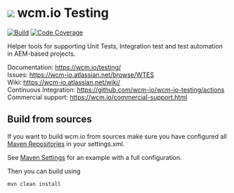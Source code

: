 <img src="https://wcm.io/images/favicon-16@2x.png"/> wcm.io Testing
======
[![Build](https://github.com/wcm-io/wcm-io-testing/workflows/Build/badge.svg?branch=develop)](https://github.com/wcm-io/wcm-io-testing/actions?query=workflow%3ABuild+branch%3Adevelop)
[![Code Coverage](https://codecov.io/gh/wcm-io/wcm-io-testing/branch/develop/graph/badge.svg)](https://codecov.io/gh/wcm-io/wcm-io-testing)

Helper tools for supporting Unit Tests, Integration test and test automation in AEM-based projects.

Documentation: https://wcm.io/testing/<br/>
Issues: https://wcm-io.atlassian.net/browse/WTES<br/>
Wiki: https://wcm-io.atlassian.net/wiki/<br/>
Continuous Integration: https://github.com/wcm-io/wcm-io-testing/actions<br/>
Commercial support: https://wcm.io/commercial-support.html


## Build from sources

If you want to build wcm.io from sources make sure you have configured all [Maven Repositories](https://wcm.io/maven.html) in your settings.xml.

See [Maven Settings](https://github.com/wcm-io/wcm-io-testing/blob/develop/.maven-settings.xml) for an example with a full configuration.

Then you can build using

```
mvn clean install
```
